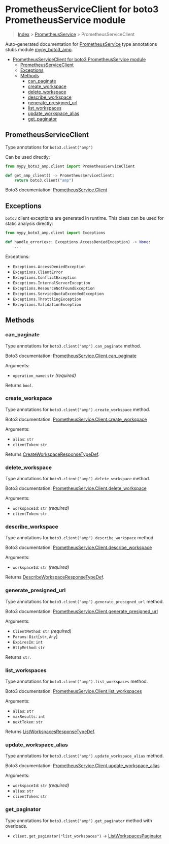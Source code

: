 # PrometheusServiceClient for boto3 PrometheusService module

> [Index](..) > [PrometheusService](.) > PrometheusServiceClient

Auto-generated documentation for
[PrometheusService](https://boto3.amazonaws.com/v1/documentation/api/1.17.73/reference/services/amp.html#PrometheusService)
type annotations stubs module
[mypy_boto3_amp](https://pypi.org/project/mypy-boto3-amp/).

- [PrometheusServiceClient for boto3 PrometheusService module](#prometheusserviceclient-for-boto3-prometheusservice-module)
  - [PrometheusServiceClient](#prometheusserviceclient)
  - [Exceptions](#exceptions)
  - [Methods](#methods)
    - [can_paginate](#can_paginate)
    - [create_workspace](#create_workspace)
    - [delete_workspace](#delete_workspace)
    - [describe_workspace](#describe_workspace)
    - [generate_presigned_url](#generate_presigned_url)
    - [list_workspaces](#list_workspaces)
    - [update_workspace_alias](#update_workspace_alias)
    - [get_paginator](#get_paginator)

## PrometheusServiceClient

Type annotations for `boto3.client("amp")`

Can be used directly:

```python
from mypy_boto3_amp.client import PrometheusServiceClient

def get_amp_client() -> PrometheusServiceClient:
    return boto3.client("amp")
```

Boto3 documentation:
[PrometheusService.Client](https://boto3.amazonaws.com/v1/documentation/api/1.17.73/reference/services/amp.html#PrometheusService.Client)

## Exceptions

`boto3` client exceptions are generated in runtime. This class can be used for
static analysis directly:

```python
from mypy_boto3_amp.client import Exceptions

def handle_error(exc: Exceptions.AccessDeniedException) -> None:
    ...
```

Exceptions:

- `Exceptions.AccessDeniedException`
- `Exceptions.ClientError`
- `Exceptions.ConflictException`
- `Exceptions.InternalServerException`
- `Exceptions.ResourceNotFoundException`
- `Exceptions.ServiceQuotaExceededException`
- `Exceptions.ThrottlingException`
- `Exceptions.ValidationException`

## Methods

### can_paginate

Type annotations for `boto3.client("amp").can_paginate` method.

Boto3 documentation:
[PrometheusService.Client.can_paginate](https://boto3.amazonaws.com/v1/documentation/api/1.17.73/reference/services/amp.html#PrometheusService.Client.can_paginate)

Arguments:

- `operation_name`: `str` *(required)*

Returns `bool`.

### create_workspace

Type annotations for `boto3.client("amp").create_workspace` method.

Boto3 documentation:
[PrometheusService.Client.create_workspace](https://boto3.amazonaws.com/v1/documentation/api/1.17.73/reference/services/amp.html#PrometheusService.Client.create_workspace)

Arguments:

- `alias`: `str`
- `clientToken`: `str`

Returns
[CreateWorkspaceResponseTypeDef](./type_defs.md#createworkspaceresponsetypedef).

### delete_workspace

Type annotations for `boto3.client("amp").delete_workspace` method.

Boto3 documentation:
[PrometheusService.Client.delete_workspace](https://boto3.amazonaws.com/v1/documentation/api/1.17.73/reference/services/amp.html#PrometheusService.Client.delete_workspace)

Arguments:

- `workspaceId`: `str` *(required)*
- `clientToken`: `str`

### describe_workspace

Type annotations for `boto3.client("amp").describe_workspace` method.

Boto3 documentation:
[PrometheusService.Client.describe_workspace](https://boto3.amazonaws.com/v1/documentation/api/1.17.73/reference/services/amp.html#PrometheusService.Client.describe_workspace)

Arguments:

- `workspaceId`: `str` *(required)*

Returns
[DescribeWorkspaceResponseTypeDef](./type_defs.md#describeworkspaceresponsetypedef).

### generate_presigned_url

Type annotations for `boto3.client("amp").generate_presigned_url` method.

Boto3 documentation:
[PrometheusService.Client.generate_presigned_url](https://boto3.amazonaws.com/v1/documentation/api/1.17.73/reference/services/amp.html#PrometheusService.Client.generate_presigned_url)

Arguments:

- `ClientMethod`: `str` *(required)*
- `Params`: `Dict`\[`str`, `Any`\]
- `ExpiresIn`: `int`
- `HttpMethod`: `str`

Returns `str`.

### list_workspaces

Type annotations for `boto3.client("amp").list_workspaces` method.

Boto3 documentation:
[PrometheusService.Client.list_workspaces](https://boto3.amazonaws.com/v1/documentation/api/1.17.73/reference/services/amp.html#PrometheusService.Client.list_workspaces)

Arguments:

- `alias`: `str`
- `maxResults`: `int`
- `nextToken`: `str`

Returns
[ListWorkspacesResponseTypeDef](./type_defs.md#listworkspacesresponsetypedef).

### update_workspace_alias

Type annotations for `boto3.client("amp").update_workspace_alias` method.

Boto3 documentation:
[PrometheusService.Client.update_workspace_alias](https://boto3.amazonaws.com/v1/documentation/api/1.17.73/reference/services/amp.html#PrometheusService.Client.update_workspace_alias)

Arguments:

- `workspaceId`: `str` *(required)*
- `alias`: `str`
- `clientToken`: `str`

### get_paginator

Type annotations for `boto3.client("amp").get_paginator` method with overloads.

- `client.get_paginator("list_workspaces")` ->
  [ListWorkspacesPaginator](./paginators.md#listworkspacespaginator)
